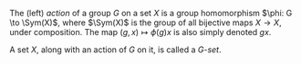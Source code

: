 The (left) *action* of a group $G$ on a set $X$ is a group homomorphism $\phi: G \to \Sym(X)$, where $\Sym(X)$ is the group of all bijective maps $X \to X$, under composition. The map $(g, x) \mapsto \phi(g)x$ is also simply denoted $gx$.

A set $X$, along with an action of $G$ on it, is called a $G$-*set*.
